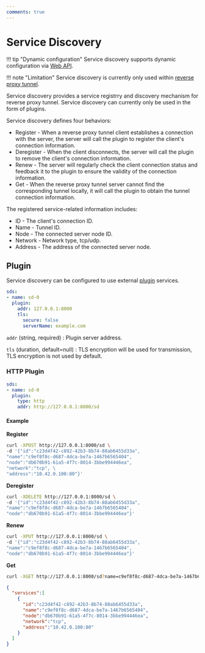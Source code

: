 ```yaml
---
comments: true
---
```


# Service Discovery

!!! tip "Dynamic configuration"
    Service discovery supports dynamic configuration via [Web API](/en/tutorials/api/overview/).

!!! note "Limitation"
    Service discovery is currently only used within [reverse proxy tunnel](/en/tutorials/reverse-proxy-tunnel-ha/).

Service discovery provides a service registrry and discovery mechanism for reverse proxy tunnel. Service discovery can currently only be used in the form of plugins.

Service discovery defines four behaviors:

* Register - When a reverse proxy tunnel client establishes a connection with the server, the server will call the plugin to register the client's connection information.
* Deregister - When the client disconnects, the server will call the plugin to remove the client's connection information.
* Renew - The server will regularly check the client connection status and feedback it to the plugin to ensure the validity of the connection information.
* Get - When the reverse proxy tunnel server cannot find the corresponding tunnel locally, it will call the plugin to obtain the tunnel connection information.

The registered service-related information includes:

* ID - The client's connection ID.
* Name - Tunnel ID.
* Node - The connected server node ID.
* Network - Network type, tcp/udp.
* Address - The address of the connected server node.

## Plugin

Service discovery can be configured to use external [plugin](/en/concepts/plugin/) services.

```yaml
sds:
- name: sd-0
  plugin:
    addr: 127.0.0.1:8000
    tls: 
      secure: false
      serverName: example.com
```

`addr` (string, required)
:    Plugin server address.

`tls` (duration, default=null)
:    TLS encryption will be used for transmission, TLS encryption is not used by default.

### HTTP Plugin

```yaml
sds:
- name: sd-0
  plugin:
    type: http
    addr: http://127.0.0.1:8000/sd
```

#### Example

**Register**

```bash
curl -XPOST http://127.0.0.1:8000/sd \
-d '{"id":"c23d4f42-c892-42b3-8b74-88ab6455d33a", 
"name":"c9ef8f8c-d687-4dca-be7a-1467b6565404", 
"node":"db670b91-61a5-4f7c-8014-3bbe994446ea", 
"network":"tcp", \
"address":"10.42.0.100:80"}'
```

**Deregister**

```bash
curl -XDELETE http://127.0.0.1:8000/sd \
-d '{"id":"c23d4f42-c892-42b3-8b74-88ab6455d33a", 
"name":"c9ef8f8c-d687-4dca-be7a-1467b6565404", 
"node":"db670b91-61a5-4f7c-8014-3bbe994446ea"}'
```

**Renew**

```bash
curl -XPUT http://127.0.0.1:8000/sd \
-d '{"id":"c23d4f42-c892-42b3-8b74-88ab6455d33a", 
"name":"c9ef8f8c-d687-4dca-be7a-1467b6565404", 
"node":"db670b91-61a5-4f7c-8014-3bbe994446ea"}'
```

**Get**

```bash
curl -XGET http://127.0.0.1:8000/sd?name=c9ef8f8c-d687-4dca-be7a-1467b6565404
```

```json
{
  "services":[
    {
      "id":"c23d4f42-c892-42b3-8b74-88ab6455d33a",
      "name":"c9ef8f8c-d687-4dca-be7a-1467b6565404",
      "node":"db670b91-61a5-4f7c-8014-3bbe994446ea",
      "network":"tcp",
      "address":"10.42.0.100:80"
    }
  ]
}
```
